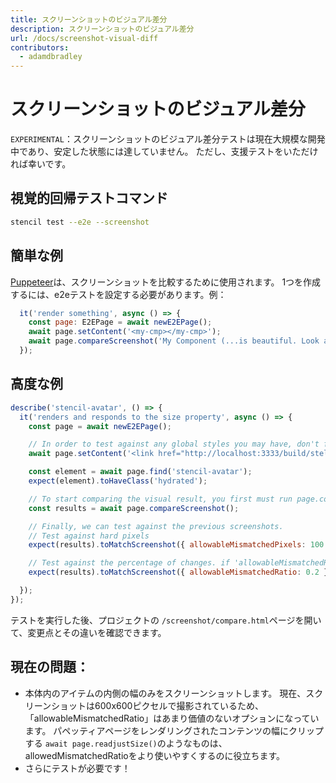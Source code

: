 ```yaml
---
title: スクリーンショットのビジュアル差分
description: スクリーンショットのビジュアル差分
url: /docs/screenshot-visual-diff
contributors:
  - adamdbradley
---
```


# スクリーンショットのビジュアル差分

`EXPERIMENTAL`：スクリーンショットのビジュアル差分テストは現在大規模な開発中であり、安定した状態には達していません。 ただし、支援テストをいただければ幸いです。

## 視覚的回帰テストコマンド

```bash
stencil test --e2e --screenshot
```

## 簡単な例

[Puppeteer](https://github.com/GoogleChrome/puppeteer)は、スクリーンショットを比較するために使用されます。 1つを作成するには、e2eテストを設定する必要があります。例：

```javascript
  it('render something', async () => {
    const page: E2EPage = await newE2EPage();
    await page.setContent('<my-cmp></my-cmp>');
    await page.compareScreenshot('My Component (...is beautiful. Look at it!)', {fullPage: false});
  });

```

## 高度な例

```javascript
describe('stencil-avatar', () => {
  it('renders and responds to the size property', async () => {
    const page = await newE2EPage();

    // In order to test against any global styles you may have, don't forget to set the link to the global css. You don't have to do this if your stencil.config.ts file doesn't build a global css file with globalStyle.
    await page.setContent('<link href="http://localhost:3333/build/stellar-core.css" rel="stylesheet" /><stencil-avatar size="small"></stencil-avatar>');

    const element = await page.find('stencil-avatar');
    expect(element).toHaveClass('hydrated');

    // To start comparing the visual result, you first must run page.compareScreenshot; This will capture a screenshot, and save the file to "/screenshot/images". You'll be able to check that into your repo to provide those results to your team. You can only have one of these commands per test.
    const results = await page.compareScreenshot();

    // Finally, we can test against the previous screenshots.
    // Test against hard pixels
    expect(results).toMatchScreenshot({ allowableMismatchedPixels: 100 })

    // Test against the percentage of changes. if 'allowableMismatchedRatio' is above 20% changed,
    expect(results).toMatchScreenshot({ allowableMismatchedRatio: 0.2 })

  });
});
```


テストを実行した後、プロジェクトの `/screenshot/compare.html`ページを開いて、変更点とその違いを確認できます。

## 現在の問題：

- 本体内のアイテムの内側の幅のみをスクリーンショットします。 現在、スクリーンショットは600x600ピクセルで撮影されているため、「allowableMismatchedRatio」はあまり価値のないオプションになっています。 パペッティアページをレンダリングされたコンテンツの幅にクリップする `await page.readjustSize()`のようなものは、allowedMismatchedRatioをより使いやすくするのに役立ちます。
- さらにテストが必要です！